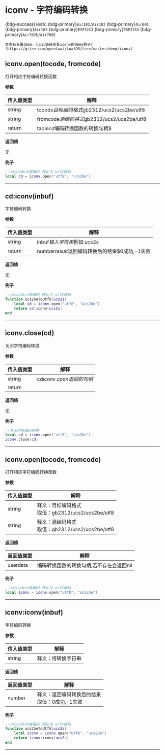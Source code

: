 # iconv - 字符编码转换

{bdg-success}`已适配` {bdg-primary}`Air101/Air103` {bdg-primary}`Air601` {bdg-primary}`Air105` {bdg-primary}`ESP32C3` {bdg-primary}`ESP32S3` {bdg-primary}`Air780E/Air700E`

```{tip}
本库有专属demo，[点此链接查看iconv的demo例子](https://gitee.com/openLuat/LuatOS/tree/master/demo/iconv)
```

## iconv.open(tocode, fromcode) 



打开相应字符编码转换函数

**参数**

|传入值类型|解释|
|-|-|
|string|tocode$目标编码格式$gb2312/ucs2/ucs2be/utf8|
|string|fromcode$源编码格式$gb2312/ucs2/ucs2be/utf8|
|return|table$cd$编码转换函数的转换句柄$ |

**返回值**

无

**例子**

```lua
--unicode大端编码 转化为 utf8编码
local cd = iconv.open("utf8", "ucs2be")

```

---

## cd:iconv(inbuf) 



字符编码转换

**参数**

|传入值类型|解释|
|-|-|
|string|inbuf$输入字符串$例如:ucs2s |
|return|number$result$返回编码转换后的结果$0成功,-1失败|

**返回值**

无

**例子**

```lua
--unicode大端编码 转化为 utf8编码
function ucs2beToUtf8(ucs2s)
    local cd = iconv.open("utf8", "ucs2be")
    return cd:iconv(ucs2s)
end

```

---

## iconv.close(cd) 



关闭字符编码转换

**参数**

|传入值类型|解释|
|-|-|
|string|cd$iconv.open返回的句柄$ |
|return| |

**返回值**

无

**例子**

```lua
--关闭字符编码转换
local cd = iconv.open("utf8", "ucs2be")
iconv.close(cd)

```

---

## iconv.open(tocode, fromcode)



打开相应字符编码转换函数

**参数**

|传入值类型|解释|
|-|-|
|string|释义：目标编码格式<br>取值：gb2312/ucs2/ucs2be/utf8|
|string|释义：源编码格式<br>取值：gb2312/ucs2/ucs2be/utf8|

**返回值**

|返回值类型|解释|
|-|-|
|userdata|编码转换函数的转换句柄,若不存在会返回nil|

**例子**

```lua
--unicode大端编码 转化为 utf8编码
local iconv = iconv.open("utf8", "ucs2be")

```

---

## iconv:iconv(inbuf)



字符编码转换

**参数**

|传入值类型|解释|
|-|-|
|string|释义：待转换字符串|

**返回值**

|返回值类型|解释|
|-|-|
|number|释义：返回编码转换后的结果<br>取值：0成功,-1失败|

**例子**

```lua
--unicode大端编码 转化为 utf8编码
function ucs2beToUtf8(ucs2s)
    local iconv = iconv.open("utf8", "ucs2be")
    return iconv:iconv(ucs2s)
end

```

---

